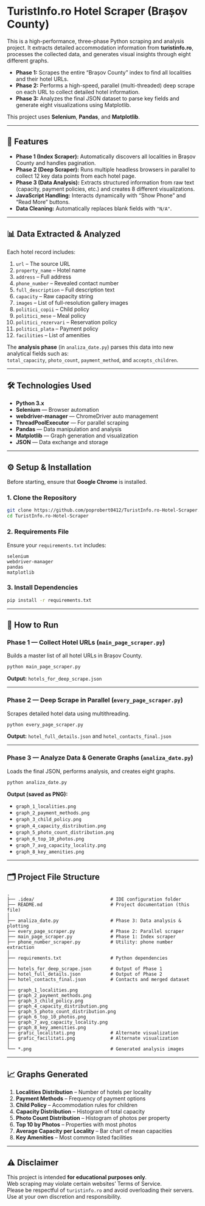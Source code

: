 # TuristInfo.ro Hotel Scraper (Brașov County)

This is a high-performance, three-phase Python scraping and analysis project. It extracts detailed accommodation information from **turistinfo.ro**, processes the collected data, and generates visual insights through eight different graphs.

- **Phase 1:** Scrapes the entire “Brașov County” index to find all localities and their hotel URLs.  
- **Phase 2:** Performs a high-speed, parallel (multi-threaded) deep scrape on each URL to collect detailed hotel information.  
- **Phase 3:** Analyzes the final JSON dataset to parse key fields and generate eight visualizations using Matplotlib.

This project uses **Selenium**, **Pandas**, and **Matplotlib**.

---

## 🚀 Features

- **Phase 1 (Index Scraper):** Automatically discovers all localities in Brașov County and handles pagination.  
- **Phase 2 (Deep Scraper):** Runs multiple headless browsers in parallel to collect 12 key data points from each hotel page.  
- **Phase 3 (Data Analysis):** Extracts structured information from raw text (capacity, payment policies, etc.) and creates 8 different visualizations.  
- **JavaScript Handling:** Interacts dynamically with “Show Phone” and “Read More” buttons.  
- **Data Cleaning:** Automatically replaces blank fields with `"N/A"`.  

---

## 📊 Data Extracted & Analyzed

Each hotel record includes:

1. `url` – The source URL  
2. `property_name` – Hotel name  
3. `address` – Full address  
4. `phone_number` – Revealed contact number  
5. `full_description` – Full description text  
6. `capacity` – Raw capacity string  
7. `images` – List of full-resolution gallery images  
8. `politici_copii` – Child policy  
9. `politici_mese` – Meal policy  
10. `politici_rezervari` – Reservation policy  
11. `politici_plata` – Payment policy  
12. `facilities` – List of amenities  

The **analysis phase** (in `analiza_date.py`) parses this data into new analytical fields such as:  
`total_capacity`, `photo_count`, `payment_method`, and `accepts_children`.

---

## 🛠️ Technologies Used

- **Python 3.x**  
- **Selenium** — Browser automation  
- **webdriver-manager** — ChromeDriver auto management  
- **ThreadPoolExecutor** — For parallel scraping  
- **Pandas** — Data manipulation and analysis  
- **Matplotlib** — Graph generation and visualization  
- **JSON** — Data exchange and storage  

---

## ⚙️ Setup & Installation

Before starting, ensure that **Google Chrome** is installed.

### 1. Clone the Repository
```bash
git clone https://github.com/poprobert0412/TuristInfo.ro-Hotel-Scraper.git
cd TuristInfo.ro-Hotel-Scraper
```

### 2. Requirements File
Ensure your `requirements.txt` includes:
```
selenium
webdriver-manager
pandas
matplotlib
```

### 3. Install Dependencies
```bash
pip install -r requirements.txt
```

---

## 🏃 How to Run

### Phase 1 — Collect Hotel URLs (`main_page_scraper.py`)
Builds a master list of all hotel URLs in Brașov County.

```bash
python main_page_scraper.py
```
**Output:** `hotels_for_deep_scrape.json`

---

### Phase 2 — Deep Scrape in Parallel (`every_page_scraper.py`)
Scrapes detailed hotel data using multithreading.

```bash
python every_page_scraper.py
```
**Output:** `hotel_full_details.json` and `hotel_contacts_final.json`

---

### Phase 3 — Analyze Data & Generate Graphs (`analiza_date.py`)
Loads the final JSON, performs analysis, and creates eight graphs.

```bash
python analiza_date.py
```

**Output (saved as PNG):**
- `graph_1_localities.png`
- `graph_2_payment_methods.png`
- `graph_3_child_policy.png`
- `graph_4_capacity_distribution.png`
- `graph_5_photo_count_distribution.png`
- `graph_6_top_10_photos.png`
- `graph_7_avg_capacity_locality.png`
- `graph_8_key_amenities.png`

---

## 🗂️ Project File Structure

```
.
├── .idea/                            # IDE configuration folder
├── README.md                         # Project documentation (this file)
│
├── analiza_date.py                   # Phase 3: Data analysis & plotting
├── every_page_scraper.py             # Phase 2: Parallel scraper
├── main_page_scraper.py              # Phase 1: Index scraper
├── phone_number_scraper.py           # Utility: phone number extraction
│
├── requirements.txt                  # Python dependencies
│
├── hotels_for_deep_scrape.json       # Output of Phase 1
├── hotel_full_details.json           # Output of Phase 2
├── hotel_contacts_final.json         # Contacts and merged dataset
│
├── graph_1_localities.png
├── graph_2_payment_methods.png
├── graph_3_child_policy.png
├── graph_4_capacity_distribution.png
├── graph_5_photo_count_distribution.png
├── graph_6_top_10_photos.png
├── graph_7_avg_capacity_locality.png
├── graph_8_key_amenities.png
├── grafic_localitati.png             # Alternate visualization
├── grafic_facilitati.png             # Alternate visualization
│
└── *.png                             # Generated analysis images
```

---

## 📈 Graphs Generated

1. **Localities Distribution** – Number of hotels per locality  
2. **Payment Methods** – Frequency of payment options  
3. **Child Policy** – Accommodation rules for children  
4. **Capacity Distribution** – Histogram of total capacity  
5. **Photo Count Distribution** – Histogram of photos per property  
6. **Top 10 by Photos** – Properties with most photos  
7. **Average Capacity per Locality** – Bar chart of mean capacities  
8. **Key Amenities** – Most common listed facilities  

---

## ⚠️ Disclaimer

This project is intended **for educational purposes only**.  
Web scraping may violate certain websites’ Terms of Service.  
Please be respectful of `turistinfo.ro` and avoid overloading their servers.  
Use at your own discretion and responsibility.
